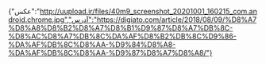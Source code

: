 {"عکس":"http://uupload.ir/files/40m9_screenshot_20201001_160215_com.android.chrome.jpg","آدرس":"https://digiato.com/article/2018/08/09/%D8%A7%D8%A8%D8%B2%D8%A7%D8%B1%D9%87%D8%A7%DB%8C-%D8%AC%D8%A7%DB%8C%DA%AF%D8%B2%DB%8C%D9%86-%DA%AF%DB%8C%D8%AA-%D9%84%D8%A8-%DA%AF%DB%8C%D8%AA-%D9%87%D8%A7%D8%A8/"}
